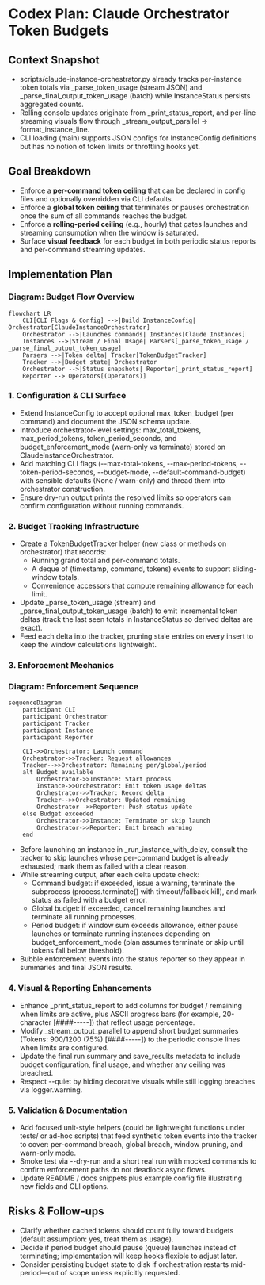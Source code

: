 # Codex Plan: Claude Orchestrator Token Budgets

## Context Snapshot
- scripts/claude-instance-orchestrator.py already tracks per-instance token totals via _parse_token_usage (stream JSON) and _parse_final_output_token_usage (batch) while InstanceStatus persists aggregated counts.
- Rolling console updates originate from _print_status_report, and per-line streaming visuals flow through _stream_output_parallel -> format_instance_line.
- CLI loading (main) supports JSON configs for InstanceConfig definitions but has no notion of token limits or throttling hooks yet.

## Goal Breakdown
- Enforce a **per-command token ceiling** that can be declared in config files and optionally overridden via CLI defaults.
- Enforce a **global token ceiling** that terminates or pauses orchestration once the sum of all commands reaches the budget.
- Enforce a **rolling-period ceiling** (e.g., hourly) that gates launches and streaming consumption when the window is saturated.
- Surface **visual feedback** for each budget in both periodic status reports and per-command streaming updates.

## Implementation Plan

### Diagram: Budget Flow Overview
```mermaid
flowchart LR
    CLI[CLI Flags & Config] -->|Build InstanceConfig| Orchestrator[ClaudeInstanceOrchestrator]
    Orchestrator -->|Launches commands| Instances[Claude Instances]
    Instances -->|Stream / Final Usage| Parsers[_parse_token_usage / _parse_final_output_token_usage]
    Parsers -->|Token delta| Tracker[TokenBudgetTracker]
    Tracker -->|Budget state| Orchestrator
    Orchestrator -->|Status snapshots| Reporter[_print_status_report]
    Reporter --> Operators[(Operators)]
```

### 1. Configuration & CLI Surface
- Extend InstanceConfig to accept optional max_token_budget (per command) and document the JSON schema update.
- Introduce orchestrator-level settings: max_total_tokens, max_period_tokens, token_period_seconds, and budget_enforcement_mode (warn-only vs terminate) stored on ClaudeInstanceOrchestrator.
- Add matching CLI flags (--max-total-tokens, --max-period-tokens, --token-period-seconds, --budget-mode, --default-command-budget) with sensible defaults (None / warn-only) and thread them into orchestrator construction.
- Ensure dry-run output prints the resolved limits so operators can confirm configuration without running commands.

### 2. Budget Tracking Infrastructure
- Create a TokenBudgetTracker helper (new class or methods on orchestrator) that records:
  - Running grand total and per-command totals.
  - A deque of (timestamp, command, tokens) events to support sliding-window totals.
  - Convenience accessors that compute remaining allowance for each limit.
- Update _parse_token_usage (stream) and _parse_final_output_token_usage (batch) to emit incremental token deltas (track the last seen totals in InstanceStatus so derived deltas are exact).
- Feed each delta into the tracker, pruning stale entries on every insert to keep the window calculations lightweight.

### 3. Enforcement Mechanics

### Diagram: Enforcement Sequence
```mermaid
sequenceDiagram
    participant CLI
    participant Orchestrator
    participant Tracker
    participant Instance
    participant Reporter

    CLI->>Orchestrator: Launch command
    Orchestrator->>Tracker: Request allowances
    Tracker-->>Orchestrator: Remaining per/global/period
    alt Budget available
        Orchestrator->>Instance: Start process
        Instance->>Orchestrator: Emit token usage deltas
        Orchestrator->>Tracker: Record delta
        Tracker-->>Orchestrator: Updated remaining
        Orchestrator-->>Reporter: Push status update
    else Budget exceeded
        Orchestrator->>Instance: Terminate or skip launch
        Orchestrator->>Reporter: Emit breach warning
    end
```
- Before launching an instance in _run_instance_with_delay, consult the tracker to skip launches whose per-command budget is already exhausted; mark them as failed with a clear reason.
- While streaming output, after each delta update check:
  - Command budget: if exceeded, issue a warning, terminate the subprocess (process.terminate() with timeout/fallback kill), and mark status as failed with a budget error.
  - Global budget: if exceeded, cancel remaining launches and terminate all running processes.
  - Period budget: if window sum exceeds allowance, either pause launches or terminate running instances depending on budget_enforcement_mode (plan assumes terminate or skip until tokens fall below threshold).
- Bubble enforcement events into the status reporter so they appear in summaries and final JSON results.

### 4. Visual & Reporting Enhancements
- Enhance _print_status_report to add columns for budget / remaining when limits are active, plus ASCII progress bars (for example, 20-character [####-----]) that reflect usage percentage.
- Modify _stream_output_parallel to append short budget summaries (Tokens: 900/1200 (75%) [####-----]) to the periodic console lines when limits are configured.
- Update the final run summary and save_results metadata to include budget configuration, final usage, and whether any ceiling was breached.
- Respect --quiet by hiding decorative visuals while still logging breaches via logger.warning.

### 5. Validation & Documentation
- Add focused unit-style helpers (could be lightweight functions under tests/ or ad-hoc scripts) that feed synthetic token events into the tracker to cover: per-command breach, global breach, window pruning, and warn-only mode.
- Smoke test via --dry-run and a short real run with mocked commands to confirm enforcement paths do not deadlock async flows.
- Update README / docs snippets plus example config file illustrating new fields and CLI options.

## Risks & Follow-ups
- Clarify whether cached tokens should count fully toward budgets (default assumption: yes, treat them as usage).
- Decide if period budget should pause (queue) launches instead of terminating; implementation will keep hooks flexible to adjust later.
- Consider persisting budget state to disk if orchestration restarts mid-period—out of scope unless explicitly requested.
